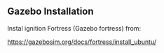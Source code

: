 ## Gazebo Installation

Instal ignition Fortress (Gazebo fortress) from:

https://gazebosim.org/docs/fortress/install_ubuntu/
